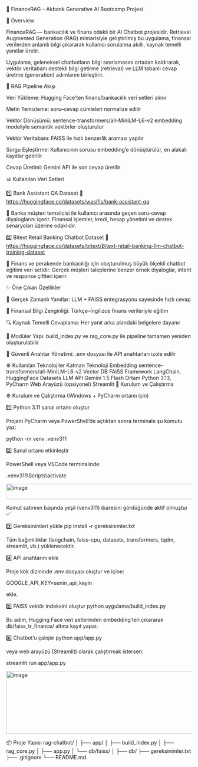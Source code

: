 💬 FinanceRAG – Akbank Generative AI Bootcamp Projesi

🎯 Overview

FinanceRAG — bankacılık ve finans odaklı bir AI Chatbot projesidir.
Retrieval Augmented Generation (RAG) mimarisiyle geliştirilmiş bu uygulama, finansal verilerden anlamlı bilgi çıkararak kullanıcı sorularına akıllı, kaynak temelli yanıtlar üretir.

Uygulama, geleneksel chatbotların bilgi sınırlamasını ortadan kaldırarak, vektör veritabanı destekli bilgi getirme (retrieval) ve LLM tabanlı cevap üretme (generation) adımlarını birleştirir.

🧩 RAG Pipeline Akışı

Veri Yükleme: Hugging Face’ten finans/bankacılık veri setleri alınır

Metin Temizleme: soru–cevap cümleleri normalize edilir

Vektör Dönüşümü: sentence-transformers/all-MiniLM-L6-v2 embedding modeliyle semantik vektörler oluşturulur

Vektör Veritabanı: FAISS ile hızlı benzerlik araması yapılır

Sorgu Eşleştirme: Kullanıcının sorusu embedding’e dönüştürülür, en alakalı kayıtlar getirilir

Cevap Üretimi: Gemini API ile son cevap üretilir

📊 Kullanılan Veri Setleri

1️⃣ Bank Assistant QA Dataset
🔗 https://huggingface.co/datasets/wasifis/bank-assistant-qa

📝 Banka müşteri temsilcisi ile kullanıcı arasında geçen soru-cevap diyaloglarını içerir.
Finansal işlemler, kredi, hesap yönetimi ve destek senaryoları üzerine odaklıdır.

2️⃣ Bitext Retail Banking Chatbot Dataset
🔗 https://huggingface.co/datasets/bitext/Bitext-retail-banking-llm-chatbot-training-dataset

📝 Finans ve perakende bankacılığı için oluşturulmuş büyük ölçekli chatbot eğitimi veri setidir.
Gerçek müşteri taleplerine benzer örnek diyaloglar, intent ve response çiftleri içerir.

✨ Öne Çıkan Özellikler

💬 Gerçek Zamanlı Yanıtlar: LLM + FAISS entegrasyonu sayesinde hızlı cevap

🧠 Finansal Bilgi Zenginliği: Türkçe–İngilizce finans verileriyle eğitim

🔍 Kaynak Temelli Cevaplama: Her yanıt arka plandaki belgelere dayanır

🧰 Modüler Yapı: build_index.py ve rag_core.py ile pipeline tamamen yeniden oluşturulabilir

🔐 Güvenli Anahtar Yönetimi: .env dosyası ile API anahtarları izole edilir

⚙️ Kullanılan Teknolojiler
Katman	Teknoloji
Embedding	sentence-transformers/all-MiniLM-L6-v2
Vector DB	FAISS
Framework	LangChain, HuggingFace Datasets
LLM API	Gemini 1.5 Flash
Ortam	Python 3.13, PyCharm
Web Arayüzü (opsiyonel)	Streamlit
🧠 Kurulum ve Çalıştırma

⚙️ Kurulum ve Çalıştırma (Windows + PyCharm ortamı için)

1️⃣ Python 3.11 sanal ortamı oluştur

Projeni PyCharm veya PowerShell’de açtıktan sonra terminale şu komutu yaz:

python -m venv .venv311

2️⃣ Sanal ortamı etkinleştir

PowerShell veya VSCode terminalinde:

.venv311\Scripts\activate


<img width="612" height="42" alt="image" src="https://github.com/user-attachments/assets/8b52d3e6-10cb-4762-a0b2-a93fc84fbc40" />


Komut satırının başında yeşil (venv311) ibaresini gördüğünde aktif olmuştur ✅

3️⃣ Gereksinimleri yükle
pip install -r gereksinimler.txt


Tüm bağımlılıklar (langchain, faiss-cpu, datasets, transformers, tqdm, streamlit, vb.) yüklenecektir.

4️⃣ API anahtarını ekle

Proje kök dizininde .env dosyası oluştur ve içine:

GOOGLE_API_KEY=senin_api_keyin


ekle.

5️⃣ FAISS vektör indeksini oluştur
python uygulama/build_index.py


Bu adım, Hugging Face veri setlerinden embedding’leri çıkararak db/faiss_tr_finance/ altına kayıt yapar.

6️⃣ Chatbot’u çalıştır
python app/app.py


veya web arayüzü (Streamlit) olarak çalıştırmak istersen:

streamlit run app/app.py

<img width="867" height="170" alt="image" src="https://github.com/user-attachments/assets/794b25ab-49c3-4d29-aa5a-1880af65454f" />


📦 Proje Yapısı
rag-chatbot/
│
├── app/
│   ├── build_index.py
│   ├── rag_core.py
│   ├── app.py
│   └── db/faiss/
│
├── db/
├── gereksinimler.txt
├── .gitignore
└── README.md


